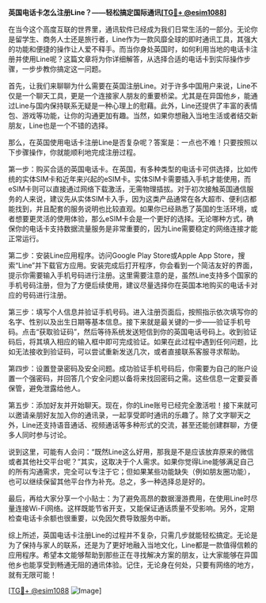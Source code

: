 **英国电话卡怎么注册Line？——轻松搞定国际通讯[[TG💪+ @esim1088](https://t.me/s/esim1088)]**

在当今这个高度互联的世界里，通讯软件已经成为我们日常生活的一部分。无论你是留学生、商务人士还是旅行者，Line作为一款风靡全球的即时通讯工具，其强大的功能和便捷的操作让人爱不释手。而当你身处英国时，如何利用当地的电话卡注册并使用Line呢？这篇文章将为你详细解答，从选择合适的电话卡到实际操作步骤，一步步教你搞定这一问题。

首先，让我们来聊聊为什么需要在英国注册Line。对于许多中国用户来说，Line不仅是一个聊天工具，更是一个连接家人朋友的重要桥梁。尤其是在异国他乡，能通过Line与国内保持联系无疑是一种心理上的慰藉。此外，Line还提供了丰富的表情包、游戏等功能，让你的沟通更加有趣。当然，如果你想融入当地生活或者结交新朋友，Line也是一个不错的选择。

那么，在英国使用电话卡注册Line是否复杂呢？答案是：一点也不难！只要按照以下步骤操作，你就能顺利地完成注册过程。

第一步：购买合适的英国电话卡。在英国，有多种类型的电话卡可供选择，比如传统的实体SIM卡和近年来兴起的eSIM卡。实体SIM卡需要插入手机才能使用，而eSIM卡则可以直接通过网络下载激活，无需物理插拔。对于初次接触英国通信服务的人来说，建议先从实体SIM卡入手，因为这类产品通常在各大超市、便利店都能找到，并且配套的服务说明也比较直观。如果你已经熟悉了英国的生活环境，或者想要更灵活的使用体验，那么eSIM卡会是一个更好的选择。无论哪种方式，确保你的电话卡支持数据流量服务是非常重要的，因为Line需要稳定的网络连接才能正常运行。

第二步：安装Line应用程序。访问Google Play Store或Apple App Store，搜索“Line”并下载官方应用。安装完成后打开程序，你会看到一个简洁友好的界面，提示你需要输入手机号码进行注册。这里需要注意的是，虽然Line支持多个国家的手机号码注册，但为了方便后续使用，建议尽量选择你在英国本地购买的电话卡对应的号码进行注册。

第三步：填写个人信息并验证手机号码。进入注册页面后，按照指示依次填写你的名字、性别以及出生日期等基本信息。接下来就是最关键的一步——验证手机号码。点击“获取验证码”，然后等待系统发送短信到你的英国电话号码上。收到验证码后，将其填入相应的输入框中即可完成验证。如果在此过程中遇到任何问题，比如无法接收到验证码，可以尝试重新发送几次，或者直接联系客服寻求帮助。

第四步：设置登录密码及安全问题。成功验证手机号码后，你需要为自己的账户设置一个强密码，并回答几个安全问题以备将来找回密码之需。这些信息一定要妥善保管，避免泄露给他人。

第五步：添加好友并开始聊天。现在，你的Line账号已经完全激活啦！接下来就可以邀请亲朋好友加入你的通讯录，一起享受即时通讯的乐趣了。除了文字聊天之外，Line还支持语音通话、视频通话等多种形式的交流，甚至还能创建群聊，方便多人同时参与讨论。

说到这里，可能有人会问：“既然Line这么好用，那我是不是应该放弃原来的微信或者其他社交平台呢？”其实，这取决于个人需求。如果你觉得Line能够满足自己的所有沟通需求，完全可以专注于它；但如果某些功能缺失（例如朋友圈功能），也可以继续保留其他平台作为补充。总之，多一种选择总是好的。

最后，再给大家分享一个小贴士：为了避免高昂的数据漫游费用，在使用Line时尽量连接Wi-Fi网络。这样既能节省开支，又能保证通话质量不受影响。另外，定期检查电话卡余额也很重要，以免因欠费导致服务中断。

综上所述，英国电话卡注册Line的过程并不复杂，只需几步就能轻松搞定。无论是为了保持与家人的联系，还是为了更好地融入当地文化，Line都是一款值得信赖的应用程序。希望本文能够帮助到那些正在寻找解决方案的朋友，让大家能够在异国他乡也能享受到畅通无阻的通讯体验。记住，无论身在何处，只要有网络的地方，就有无限可能！

[[TG💪+ @esim1088](https://t.me/s/esim1088) ![Image](https://i.postimg.cc/4NQfJmqS/Snipaste-2025-05-13-00-14-12.png)]